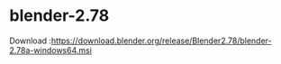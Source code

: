 # blender-2.78
Download :https://download.blender.org/release/Blender2.78/blender-2.78a-windows64.msi

